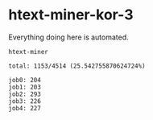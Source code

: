 # htext-miner-kor-3

Everything doing here is automated.

```
htext-miner

total: 1153/4514 (25.542755870624724%)

job0: 204
job1: 203
job2: 293
job3: 226
job4: 227
```